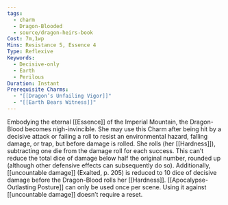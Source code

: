 ```yaml
---
tags:
  - charm
  - Dragon-Blooded
  - source/dragon-heirs-book
Cost: 7m,1wp
Mins: Resistance 5, Essence 4
Type: Reflexive
Keywords:
  - Decisive-only
  - Earth
  - Perilous
Duration: Instant
Prerequisite Charms:
  - "[[Dragon’s Unfailing Vigor]]"
  - "[[Earth Bears Witness]]"
---
```

Embodying the eternal [[Essence]] of the Imperial Mountain, the Dragon-Blood becomes nigh-invincible. She may use this Charm after being hit by a decisive attack or failing a roll to resist an environmental hazard, falling damage, or trap, but before damage is rolled. She rolls (her [[Hardness]]), subtracting one die from the damage roll for each success. This can’t reduce the total dice of damage below half the original number, rounded up (although other defensive effects can subsequently do so).
Additionally, [[uncountable damage]] (Exalted, p. 205) is reduced to 10 dice of decisive damage before the Dragon-Blood rolls her [[Hardness]].
[[Apocalypse-Outlasting Posture]] can only be used once per scene. Using it against [[uncountable damage]] doesn’t require a reset.